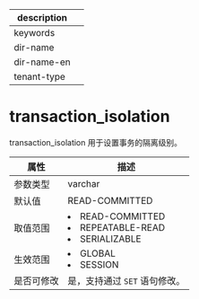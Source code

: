 |description||
|---|---|
|keywords||
|dir-name||
|dir-name-en||
|tenant-type||

# transaction_isolation

transaction_isolation 用于设置事务的隔离级别。

| **属性**  |                            **描述**                            |
|---------|------------------------------------------------------------------------------------------------------------------------------------------------------------------------------------------------------------------------------------|
| 参数类型    | varchar                                                      |
| 默认值     | READ-COMMITTED                                               |
| 取值范围    | <li> READ-COMMITTED   <li> REPEATABLE-READ   <li> SERIALIZABLE    |
| 生效范围    | <li> GLOBAL   <li> SESSION                                         |
| 是否可修改  | 是，支持通过 `SET` 语句修改。|
